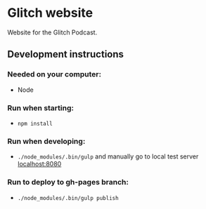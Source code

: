 # Glitch website

Website for the Glitch Podcast.

## Development instructions

### Needed on your computer:
- Node

### Run when starting:
- `npm install`

### Run when developing:
- `./node_modules/.bin/gulp` and manually go to local test server [localhost:8080](http://localhost:8080)

### Run to deploy to gh-pages branch:
- `./node_modules/.bin/gulp publish`
